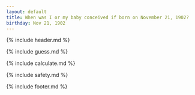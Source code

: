```yaml
---
layout: default
title: When was I or my baby conceived if born on November 21, 1902?
birthday: Nov 21, 1902
---
```


{% include header.md %}

{% include guess.md %}

{% include calculate.md %}

{% include safety.md %}

{% include footer.md %}



